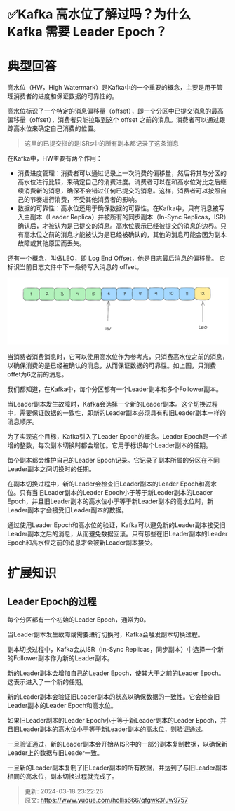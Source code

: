 # ✅Kafka 高水位了解过吗？为什么 Kafka 需要 Leader Epoch？

# 典型回答


高水位（HW，High Watermark）是Kafka中的一个重要的概念，主要是用于管理消费者的进度和保证数据的可靠性的。



高水位标识了一个特定的消息偏移量（offset），即一个分区中已提交消息的最高偏移量（offset），消费者只能拉取到这个 offset 之前的消息。消费者可以通过跟踪高水位来确定自己消费的位置。



> 这里的已提交指的是ISRs中的所有副本都记录了这条消息
>



在Kafka中，HW主要有两个作用：



+ 消费进度管理：消费者可以通过记录上一次消费的偏移量，然后将其与分区的高水位进行比较，来确定自己的消费进度。消费者可以在和高水位对比之后继续消费新的消息，确保不会错过任何已提交的消息。这样，消费者可以按照自己的节奏进行消费，不受其他消费者的影响。
+ 数据的可靠性：高水位还用于确保数据的可靠性。在Kafka中，只有消息被写入主副本（Leader Replica）并被所有的同步副本（In-Sync Replicas，ISR）确认后，才被认为是已提交的消息。高水位表示已经被提交的消息的边界。只有高水位之前的消息才能被认为是已经被确认的，其他的消息可能会因为副本故障或其他原因而丢失。



还有一个概念，叫做LEO，即 Log End Offset，他是日志最后消息的偏移量。 它标识当前日志文件中下一条待写入消息的 offset。



![1685778254153-71a9824b-b249-44b9-8368-e8b238a5dd16.png](./img/75FjrVRT6xNpNBJ-/1685778254153-71a9824b-b249-44b9-8368-e8b238a5dd16-459972.png)



当消费者消费消息时，它可以使用高水位作为参考点，只消费高水位之前的消息，以确保消费的是已经被确认的消息，从而保证数据的可靠性。如上图，只消费offet为6之前的消息。





我们都知道，在Kafka中，每个分区都有一个Leader副本和多个Follower副本。



当Leader副本发生故障时，Kafka会选择一个新的Leader副本。这个切换过程中，需要保证数据的一致性，即新的Leader副本必须具有和旧Leader副本一样的消息顺序。



为了实现这个目标，Kafka引入了Leader Epoch的概念。Leader Epoch是一个递增的整数，每次副本切换时都会增加。它用于标识每个Leader副本的任期。



每个副本都会维护自己的Leader Epoch记录。它记录了副本所属的分区在不同Leader副本之间切换时的任期。



在副本切换过程中，新的Leader会检查旧Leader副本的Leader Epoch和高水位。只有当旧Leader副本的Leader Epoch小于等于新Leader副本的Leader Epoch，并且旧Leader副本的高水位小于等于新Leader副本的高水位时，新Leader副本才会接受旧Leader副本的数据。



通过使用Leader Epoch和高水位的验证，Kafka可以避免新的Leader副本接受旧Leader副本之后的消息，从而避免数据回滚。只有那些在旧Leader副本的Leader Epoch和高水位之前的消息才会被新Leader副本接受。



# 扩展知识


## Leader Epoch的过程


每个分区都有一个初始的Leader Epoch，通常为0。



当Leader副本发生故障或需要进行切换时，Kafka会触发副本切换过程。



副本切换过程中，Kafka会从ISR（In-Sync Replicas，同步副本）中选择一个新的Follower副本作为新的Leader副本。



新的Leader副本会增加自己的Leader Epoch，使其大于之前的Leader Epoch。这表示进入了一个新的任期。



新的Leader副本会验证旧Leader副本的状态以确保数据的一致性。它会检查旧Leader副本的Leader Epoch和高水位。



如果旧Leader副本的Leader Epoch小于等于新Leader副本的Leader Epoch，并且旧Leader副本的高水位小于等于新Leader副本的高水位，则验证通过。



一旦验证通过，新的Leader副本会开始从ISR中的一部分副本复制数据，以确保新Leader上的数据与旧Leader一致。



一旦新的Leader副本复制了旧Leader副本的所有数据，并达到了与旧Leader副本相同的高水位，副本切换过程就完成了。



> 更新: 2024-03-18 23:22:26  
> 原文: <https://www.yuque.com/hollis666/qfgwk3/uw9757>